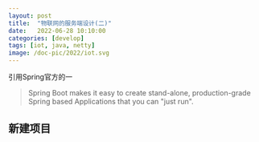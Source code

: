 ```yaml
---
layout: post
title:  "物联网的服务端设计(二)"
date:   2022-06-28 10:10:00
categories: [develop]
tags: [iot, java, netty]
image: /doc-pic/2022/iot.svg
---
```


引用Spring官方的一
>Spring Boot makes it easy to create stand-alone, production-grade Spring based Applications that you can "just run".


## 新建项目